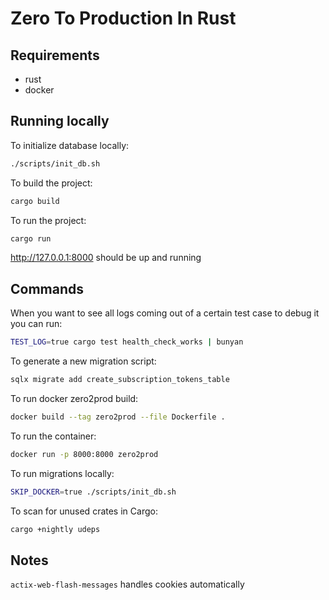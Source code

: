 # Zero To Production In Rust

## Requirements

- rust
- docker

## Running locally

To initialize database locally:

```bash
./scripts/init_db.sh
```

To build the project:

```bash
cargo build
```

To run the project:

```bash
cargo run
```

<http://127.0.0.1:8000> should be up and running

## Commands

When you want to see all logs coming out of a certain test case to debug it you can run:

```bash
TEST_LOG=true cargo test health_check_works | bunyan
```

To generate a new migration script:

```bash
sqlx migrate add create_subscription_tokens_table
```

To run docker zero2prod build:

```bash
docker build --tag zero2prod --file Dockerfile .
```

To run the container:

```bash
docker run -p 8000:8000 zero2prod
```

To run migrations locally:

```bash
SKIP_DOCKER=true ./scripts/init_db.sh
```

To scan for unused crates in Cargo:

```bash
cargo +nightly udeps
```

## Notes

`actix-web-flash-messages` handles cookies automatically
